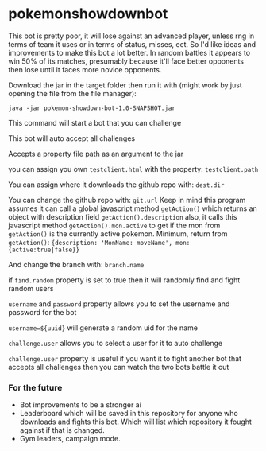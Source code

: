 # pokemonshowdownbot
This bot is pretty poor, it will lose against an advanced player, unless rng in terms of team it uses or in terms of status, misses, ect.  So I'd like ideas and improvements to make this bot a lot better.  In random battles it appears to win 50% of its matches, presumably because it'll face better opponents then lose until it faces more novice opponents.

Download the jar in the target folder then run it with (might work by just opening the file from the file manager): 

`java -jar pokemon-showdown-bot-1.0-SNAPSHOT.jar`

This command will start a bot that you can challenge

This bot will auto accept all challenges

Accepts a property file path as an argument to the jar

you can assign you own `testclient.html` with the property: `testclient.path`

You can assign where it downloads the github repo with: `dest.dir`

You can change the github repo with: `git.url`
Keep in mind this program assumes it can call a global javascript method
`getAction()` which returns an object with description field `getAction().description`
also, it calls this javascript method `getAction().mon.active` to get if the 
mon from `getAction()` is the currently active pokemon. Minimum, return from
`getAction()`:
`{description: 'MonName: moveName', mon:{active:true|false}}`

And change the branch with: `branch.name`

if `find.random` property is set to true then it will randomly find and fight random users

`username` and `password` property allows you to set the username and password for the bot

`username=${uuid}` will generate a random uid for the name

`challenge.user` allows you to select a user for it to auto challenge

`challenge.user` property is useful if you want it to fight another bot that accepts all challenges then you can watch the two
bots battle it out

### For the future
 - Bot improvements to be a stronger ai
 - Leaderboard which will be saved in this repository for anyone who downloads and fights this bot.
 Which will list which repository it fought against if that is changed.
 - Gym leaders, campaign mode.
